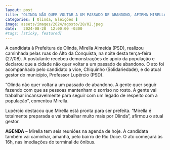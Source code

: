 ```yaml
---
layout: post
title: "OLINDA NÃO QUER VOLTAR A UM PASSADO DE ABANDONO, AFIRMA MIRELLA"
categories: [ Olinda, Eleições ]
image: assets/images/2024/agosto/28/02.jpeg
date:   2024-08-28  12:00:00 -0300
#tags: [sticky, featured]
---
```

A candidata à Prefeitura de Olinda, Mirella Almeida (PSD), realizou caminhada pelas ruas do Alto da Conquista, na noite desta terça-feira (27/08). A postulante recebeu demonstrações de apoio da população e declarou que a cidade não quer voltar a um passado de abandono. O ato foi acompanhado pelo candidato a vice, Chiquinho (Solidariedade), e do atual gestor do município, Professor Lupércio (PSD).

“Olinda não quer voltar a um passado de abandono. A gente quer seguir fazendo com que as pessoas mantenham o sorriso no rosto. A gente vai trabalhar incansavelmente para seguir com um legado de respeito com a população”, comentou Mirella.

Lupércio destacou que Mirella está pronta para ser prefeita. “Mirella é totalmente preparada e vai trabalhar muito mais por Olinda”, afirmou o atual gestor.

**AGENDA** – Mirella tem seis reuniões na agenda de hoje. A candidata também vai caminhar, amanhã, pelo bairro de Rio Doce. O ato começará às 16h, nas imediações do terminal de ônibus.
